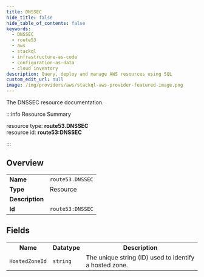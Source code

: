 ```yaml
---
title: DNSSEC
hide_title: false
hide_table_of_contents: false
keywords:
  - DNSSEC
  - route53
  - aws
  - stackql
  - infrastructure-as-code
  - configuration-as-data
  - cloud inventory
description: Query, deploy and manage AWS resources using SQL
custom_edit_url: null
image: /img/providers/aws/stackql-aws-provider-featured-image.png
---
```

The DNSSEC resource documentation.

:::info Resource Summary

<div class="row">
<div class="providerDocColumn">
<span>resource type:&nbsp;<b>route53.DNSSEC</b></span><br />
<span>resource id:&nbsp;<b>route53:DNSSEC</b></span><br />
</div>
</div>

:::

## Overview
<table><tbody>
<tr><td><b>Name</b></td><td><code>route53.DNSSEC</code></td></tr>
<tr><td><b>Type</b></td><td>Resource</td></tr>
<tr><td><b>Description</b></td><td></td></tr>
<tr><td><b>Id</b></td><td><code>route53:DNSSEC</code></td></tr>
</tbody></table>

## Fields
<table><tbody>
<tr><th>Name</th><th>Datatype</th><th>Description</th></tr>
<tr><td><code>HostedZoneId</code></td><td><code>string</code></td><td>The unique string (ID) used to identify a hosted zone.</td></tr>
</tbody></table>
